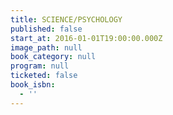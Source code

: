 ```yaml
---
title: SCIENCE/PSYCHOLOGY
published: false
start_at: 2016-01-01T19:00:00.000Z
image_path: null
book_category: null
program: null
ticketed: false
book_isbn:
  - ''
---
```

